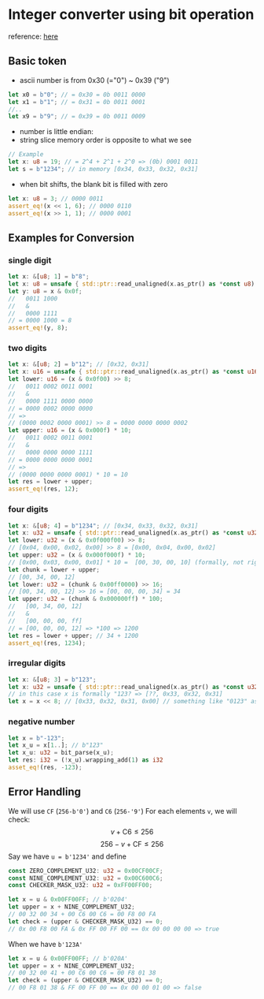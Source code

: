 # Integer converter using bit operation
reference: [here](https://rust-malaysia.github.io/code/2020/07/11/faster-integer-parsing.html)

## Basic token
* ascii number is from 0x30 (="0") ~ 0x39 ("9")
```Rust
let x0 = b"0"; // = 0x30 = 0b 0011 0000
let x1 = b"1"; // = 0x31 = 0b 0011 0001
//..
let x9 = b"9"; // = 0x39 = 0b 0011 0009
```
* number is little endian: 
* string slice memory order is opposite to what we see
```Rust
// Example
let x: u8 = 19; // = 2^4 + 2^1 + 2^0 => (0b) 0001 0011
let s = b"1234"; // in memory [0x34, 0x33, 0x32, 0x31]
```
* when bit shifts, the blank bit is filled with zero
```Rust
let x: u8 = 3; // 0000 0011
assert_eq!(x << 1, 6); // 0000 0110
assert_eq!(x >> 1, 1); // 0000 0001
``` 
## Examples for Conversion
### single digit

```Rust
let x: &[u8; 1] = b"8";
let x: u8 = unsafe { std::ptr::read_unaligned(x.as_ptr() as *const u8) };
let y: u8 = x & 0x0f;
//   0011 1000
//   &
//   0000 1111
// = 0000 1000 = 8
assert_eq!(y, 8);
```
### two digits
```Rust
let x: &[u8; 2] = b"12"; // [0x32, 0x31]
let x: u16 = unsafe { std::ptr::read_unaligned(x.as_ptr() as *const u16) };
let lower: u16 = (x & 0x0f00) >> 8;
//   0011 0002 0011 0001
//   &
//   0000 1111 0000 0000
// = 0000 0002 0000 0000
// =>
// (0000 0002 0000 0001) >> 8 = 0000 0000 0000 0002
let upper: u16 = (x & 0x000f) * 10;
//   0011 0002 0011 0001
//   &
//   0000 0000 0000 1111
// = 0000 0000 0000 0001
// =>
// (0000 0000 0000 0001) * 10 = 10 
let res = lower + upper;
assert_eq!(res, 12);
```

### four digits
```Rust
let x: &[u8; 4] = b"1234"; // [0x34, 0x33, 0x32, 0x31]
let x: u32 = unsafe { std::ptr::read_unaligned(x.as_ptr() as *const u32) };
let lower: u32 = (x & 0x0f000f00) >> 8; 
// [0x04, 0x00, 0x02, 0x00] >> 8 = [0x00, 0x04, 0x00, 0x02]
let upper: u32 = (x & 0x000f000f) * 10; 
// [0x00, 0x03, 0x00, 0x01] * 10 =  [00, 30, 00, 10] (formally, not rigorous bit representation)
let chunk = lower + upper;
// [00, 34, 00, 12]
let lower: u32 = (chunk & 0x00ff0000) >> 16; 
// [00, 34, 00, 12] >> 16 = [00, 00, 00, 34] = 34
let upper: u32 = (chunk & 0x000000ff) * 100; 
//   [00, 34, 00, 12] 
//   &
//   [00, 00, 00, ff]
// = [00, 00, 00, 12] => *100 => 1200
let res = lower + upper; // 34 + 1200
assert_eq!(res, 1234);
```

### irregular digits
```Rust
let x: &[u8; 3] = b"123";
let x: u32 = unsafe { std::ptr::read_unaligned(x.as_ptr() as *const u32) };
// in this case x is formally "123? => [??, 0x33, 0x32, 0x31]
let x = x << 8; // [0x33, 0x32, 0x31, 0x00] // something like "0123" as desirable 
```

### negative number
```Rust
let x = b"-123";
let x_u = x[1..]; // b"123"
let x_u: u32 = bit_parse(x_u);
let res: i32 = (!x_u).wrapping_add(1) as i32 
asset_eq!(res, -123);
```

## Error Handling
We will use `CF` (`256-b'0'`)  and `C6` (`256-'9'`)
For each elements `v`, we will check:
$$ v + \text{C6} \le 256$$
$$ 256 -v + \text{CF} \le 256$$
Say we have `u = b'1234'` and define
```Rust
const ZERO_COMPLEMENT_U32: u32 = 0x00CF00CF;
const NINE_COMPLEMENT_U32: u32 = 0x00C600C6;
const CHECKER_MASK_U32: u32 = 0xFF00FF00;

let x = u & 0x00FF00FF; // b'0204'
let upper = x + NINE_COMPLEMENT_U32; 
// 00 32 00 34 + 00 C6 00 C6 = 00 F8 00 FA
let check = (upper & CHECKER_MASK_U32) == 0; 
// 0x 00 F8 00 FA & 0x FF 00 FF 00 == 0x 00 00 00 00 => true
```
When we have `b'123A'`
```Rust
let x = u & 0x00FF00FF; // b'020A'
let upper = x + NINE_COMPLEMENT_U32; 
// 00 32 00 41 + 00 C6 00 C6 = 00 F8 01 38
let check = (upper & CHECKER_MASK_U32) == 0; 
// 00 F8 01 38 & FF 00 FF 00 == 0x 00 00 01 00 => false
```